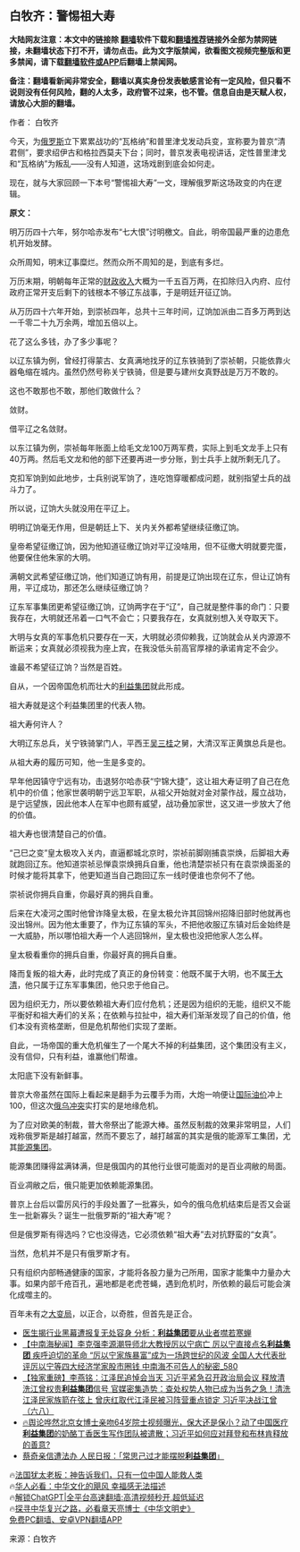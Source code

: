  <!-- 面包屑导航 --> <h2>白牧齐：警惕祖大寿</h2> <p class="notice"><b>大陆网友注意：本文中的链接除 <a href="https://github.com/bannedbook/fanqiang" >翻墙</a>软件下载和<a href="https://github.com/killgcd/justmysocks/blob/master/README.md">翻墙推荐</a>链接外全部为禁网链接，未翻墙状态下打不开，请勿点击。此为文字版禁闻，欲看图文视频完整版和更多禁闻，请下载<a href="https://github.com/bannedbook/fanqiang">翻墙软件或APP</a>后翻墙上禁闻网。</p><p>备注：翻墙看新闻非常安全，翻墙以真实身份发表敏感言论有一定风险，但只看不说则没有任何风险，翻的人太多，政府管不过来，也不管。信息自由是天赋人权，请放心大胆的翻墙。</b></p>  <div class="entry"> <p>作者： 白牧齐</p> <p>今天，为<a href="https://www.bannedbook.org/bnews/tag/%e4%bf%84%e7%bd%97%e6%96%af/" class="st_tag internal_tag" rel="tag" title="标签 俄罗斯 下的日志">俄罗斯</a>立下累累战功的“瓦格纳”和普里津戈发动兵变，宣称要为普京“清君侧”，要求绍伊古和格拉西莫夫下台；同时，普京发表电视讲话，定性普里津戈和“瓦格纳”为叛乱——没有人知道，这场戏剧到底会如何走。</p> <p>现在，就与大家回顾一下本号“警惕祖大寿”一文，理解俄罗斯这场政变的内在逻辑。</p> <p><strong>原文：</strong></p> <p>明万历四十六年，努尔哈赤发布“七大恨”讨明檄文。自此，明帝国最严重的边患危机开始发酵。</p> <p>众所周知，明末辽事糜烂。然而众所不周知的是，到底有多烂。</p> <p>万历末期，明朝每年正常的<a href="https://www.bannedbook.org/bnews/tag/%E8%B4%A2%E6%94%BF%E6%94%B6%E5%85%A5/" class="st_tag internal_tag" rel="tag" title="标签 财政收入 下的日志">财政收入</a>大概为一千五百万两，在扣除归入内府、应付政府正常开支后剩下的钱根本不够辽东战事，于是明廷开征辽饷。</p> <p>从万历四十六年开始，到崇祯四年，总共十三年时间，辽饷加派由二百多万两到达一千零二十九万余两，增加五倍以上。</p> <p>花了这么多钱，办了多少事呢？</p> <p>以辽东镇为例，曾经打得蒙古、女真满地找牙的辽东铁骑到了崇祯朝，只能依靠火器龟缩在城内。虽然仍然号称关宁铁骑，但是要与建州女真野战是万万不敢的。</p> <p>这也不敢那也不敢，那他们敢做什么？</p> <p>敛财。</p> <p>借平辽之名敛财。</p> <p>以东江镇为例，崇祯每年账面上给毛文龙100万两军费，实际上到毛文龙手上只有40万两。然后毛文龙和他的部下还要再进一步分账，到士兵手上就所剩无几了。</p> <p>克扣军饷到如此地步，士兵别说军饷了，连吃饱穿暖都成问题，就别指望士兵的战斗力了。</p> <p>所以说，辽饷大头就没用在平辽上。</p> <p>明明辽饷毫无作用，但是朝廷上下、关内关外都希望继续征缴辽饷。</p> <p>皇帝希望征缴辽饷，因为他知道征缴辽饷对平辽没啥用，但不征缴大明就要完蛋，他要保住他朱家的大明。</p> <p>满朝文武希望征缴辽饷，他们知道辽饷有用，前提是辽饷出现在辽东，但让辽饷有用，平辽成功，那还怎么继续征缴辽饷？</p> <p>辽东军事集团更希望征缴辽饷，辽饷两字在于“辽”，自己就是整件事的命门：只要我存在，大明就还吊着一口气不会亡；只要我存在，女真就别想入关夺取天下。</p> <p>大明与女真的军事危机只要存在一天，大明就必须仰赖我，辽饷就会从关内源源不断运来；女真就必须视我为座上宾，在我没低头前高官厚禄的承诺肯定不会少。</p> <p>谁最不希望征辽饷？当然是百姓。</p> <p>自从，一个因帝国危机而壮大的<a href="https://www.bannedbook.org/bnews/tag/%e5%88%a9%e7%9b%8a%e9%9b%86%e5%9b%a2/" class="st_tag internal_tag" rel="tag" title="标签 利益集团 下的日志">利益集团</a>就此形成。</p> <p>祖大寿就是这个利益集团里的代表人物。</p>  <p>祖大寿何许人？</p> <p>大明辽东总兵，关宁铁骑掌门人，平西王<a href="https://www.bannedbook.org/bnews/tag/%e5%90%b4%e4%b8%89%e6%a1%82/" class="st_tag internal_tag" rel="tag" title="标签 吴三桂 下的日志">吴三桂</a>之舅，大清汉军正黄旗总兵是也。</p> <p>从祖大寿的履历可知，他一生是多变的。</p> <p>早年他因镇守宁远有功，击退努尔哈赤获“宁锦大捷”，这让祖大寿证明了自己在危机中的价值；他家世袭明朝宁远卫军职，从祖父开始就对金对蒙作战，履立战功，是宁远望族，因此他本人在军中也颇有威望，战功叠加家世，这又进一步放大了他的价值。</p> <p>祖大寿也很清楚自己的价值。</p> <p>“己巳之变”皇太极攻入关内，直逼都城北京时，崇祯前脚刚捕袁崇焕，后脚祖大寿就跑回辽东。他知道崇祯忌惮袁崇焕拥兵自重，他也清楚崇祯只有在袁崇焕面圣的时候才能将其拿下，他更知道当自己跑回辽东一线时便谁也奈何不了他。</p> <p>崇祯说你拥兵自重，你最好真的拥兵自重。</p> <p>后来在大凌河之围时他曾诈降皇太极，在皇太极允许其回锦州招降旧部时他就再也没出锦州。因为他太重要了，作为辽东镇的军头，不把他收服辽东镇对后金始终是一大威胁，所以哪怕祖大寿一个人逃回锦州，皇太极也没把他家人怎么样。</p> <p>皇太极看重你的拥兵自重，你最好真的拥兵自重。</p> <p>降而复叛的祖大寿，此时完成了真正的身份转变：他既不属于大明，也不属<a href="https://www.bannedbook.org/bnews/tag/%e4%ba%8e%e5%a4%a7%e6%b8%85/" class="st_tag internal_tag" rel="tag" title="标签 于大清 下的日志">于大清</a>，他只属于辽东军事集团，他只忠于他自己。</p> <p>因为组织无力，所以要依赖祖大寿们应付危机；还是因为组织的无能，组织又不能平衡好和祖大寿们的关系；在依赖与拉扯中，祖大寿们渐渐发现了自己的价值，他们本没有资格垄断，但是危机帮他们实现了垄断。</p> <p>自此，一场帝国的重大危机催生了一个尾大不掉的利益集团，这个集团没有主义，没有信仰，只有利益，谁赢他们帮谁。</p>  <p>太阳底下没有新鲜事。</p> <p>普京大帝虽然在国际上看起来是翻手为云覆手为雨，大炮一响便让<a href="https://www.bannedbook.org/bnews/tag/%e5%9b%bd%e9%99%85%e6%b2%b9%e4%bb%b7/" class="st_tag internal_tag" rel="tag" title="标签 国际油价 下的日志">国际油价</a>冲上100，但这次<a href="https://www.bannedbook.org/bnews/tag/%E4%BF%84%E4%B9%8C%E5%86%B2%E7%AA%81/" class="st_tag internal_tag" rel="tag" title="标签 俄乌冲突 下的日志">俄乌冲突</a>实打实的是地缘危机。</p> <p>为了应对欧美的制裁，普大帝祭出了能源大棒。虽然反制裁的效果非常明显，人们戏称俄罗斯是越打越富，然而不要忘了，越打越富的其实是俄的能源军工集团，尤其<a href="https://www.bannedbook.org/bnews/tag/%E8%83%BD%E6%BA%90%E9%9B%86%E5%9B%A2/" class="st_tag internal_tag" rel="tag" title="标签 能源集团 下的日志">能源集团</a>。</p> <p>能源集团赚得盆满钵满，但是俄国内的其他行业很可能面对的是百业凋敝的局面。</p> <p>百业凋敝之后，俄只能更加依赖能源集团。</p> <p>普京上台后以雷厉风行的手段处置了一批寡头，如今的俄乌危机结束后是否又会诞生一批新寡头？诞生一批俄罗斯的“祖大寿”呢？</p> <p>但是俄罗斯有得选吗？它也没得选，它必须依赖“祖大寿”去对抗野蛮的“女真”。</p> <p>当然，危机并不是只有俄罗斯才有。</p> <p>只有组织内部畅通健康的国家，才能将各股力量为己所用，国家才能集中力量办大事。如果内部千疮百孔，遍地都是老虎苍蝇，遇到危机时，所依赖的最后可能会演化成噬主的。</p> <p>百年未有之<a href="https://www.bannedbook.org/bnews/tag/%E5%A4%A7%E5%8F%98%E5%B1%80/" class="st_tag internal_tag" rel="tag" title="标签 大变局 下的日志">大变局</a>，以正合，以奇胜，但首先是正合。</p> <!--<div id="taboola-mid-1"></div>--><ul class='op-related-articles' title='相关阅读'> <li><a href='https://www.bannedbook.org/bnews/headline/20230310/1858374.html' target='_blank'>医生揭行业黑幕遭报复无处容身 分析：<b>利益集团</b>要从业者噤若寒蝉</a></li> <li><a href='https://www.bannedbook.org/bnews/comments/20230228/1854072.html' target='_blank'>【中南海秘闻】李克强李源潮导师北大教授厉以宁病亡 厉以宁直接点名<b>利益集团</b> 疾呼迫切的革命 “厉以宁家族暴富”成为一场跨世纪的风波 全国人大代表批评厉以宁等四大经济学家股市圈钱 中南海不可告人的秘密_580</a></li> <li><a href='https://www.bannedbook.org/bnews/comments/20221214/1823404.html' target='_blank'>【独家重磅】李燕铭：江泽民追悼会当天 习近平紧急召开政治局会议 释放清洗江曾权贵<b>利益集团</b>信号 官媒密集造势：查处权势人物已成为当务之急！清洗江泽民家族箭在弦上 曾庆红取代江泽民被习阵营重点锁定 习近平决战江曾（六八）</a></li> <li><a href='https://www.bannedbook.org/bnews/bannedvideo/20221011/1795711.html' target='_blank'>🔥舆论哗然北京女博士亲吻64岁院士视频曝光，保大还是保小？动了中国医疗<b>利益集团</b>的奶酪丁香医生写作团队被遣散；习近平如何应对拜登和布林肯释放的善意?</a></li> <li><a href='https://www.bannedbook.org/bnews/headline/20220719/1760244.html' target='_blank'>蔡奇亲信遭法办 人民日报：「常思己过才能摆脱<b>利益集团</b>」</a></li> </ul> <p class="texttj"> 🔥<a href="https://www.bannedbook.org/bnews/ssgc/20230219/1850782.html" target="_blank">法国犹太老板：神告诉我们，只有一位中国人能救人类</a><br/> 🔥<a href="https://www.bannedbook.org/bnews/comments/20220220/1694796.html" target="_blank">华人必看：中华文化的飓风 幸福感无法描述</a><br/> 🔥<a href="https://github.com/bannedbook/fanqiang/wiki/V2ray%E6%9C%BA%E5%9C%BA" target="_blank">解锁ChatGPT|全平台高速翻墙:高清视频秒开,超低延迟</a><br/> 🔥<a href="https://www.bannedbook.org/bnews/comments/20220808/1768773.html" target="_blank">探寻中华复兴之路，必看章天亮博士《中华文明史》</a><br/> <a href="https://github.com/bannedbook/fanqiang/wiki/%E7%A6%81%E9%97%BB%E7%BD%91%E5%AE%89%E5%8D%93%E7%BF%BB%E5%A2%99%E6%96%B0%E9%97%BBAPP" target="_blank">免费PC翻墙、安卓VPN翻墙APP</a><br/> </p><p class="src-info">来源：白牧齐 </p> <a name='sharetosocial'></a> <div style="margin-bottom:5px;padding-bottom:5px;clear:both"> <div id="archive-pix-1" class="banner-ads"> <!-- AuctionX Display platform tag START --> <div id="27602x728x90x621x_ADSLOT1" clicktrack="%%CLICK_URL_ESC%%"></div>  <!-- AuctionX Display platform tag END --> </div> <div id="archive-pix-2" class="banner-ads"> <!-- AuctionX Display platform tag START --> <div id="27556x300x250x621x_ADSLOT1" clicktrack="%%CLICK_URL_ESC%%" style="margin:0 auto;text-align:center"></div>  <!-- AuctionX Display platform tag END --> </div> </div>  <div id="archive-pix-1" class="banner-ads"> <!-- AuctionX Display platform tag START --> <div id="27603x728x90x621x_ADSLOT1" clicktrack="%%CLICK_URL_ESC%%"></div>  <!-- AuctionX Display platform tag END --> </div> </div><!--END ENTRY--> 